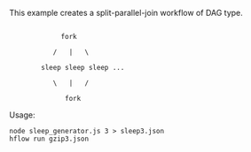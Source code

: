 

This example creates a split-parallel-join workflow of DAG type.

```

             fork

           /   |   \
           
        sleep sleep sleep ...

           \   |   /

              fork

```


Usage:

```
node sleep_generator.js 3 > sleep3.json
hflow run gzip3.json
```
